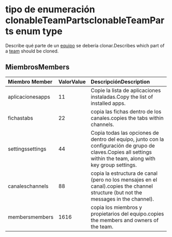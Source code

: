 # <a name="clonableteamparts-enum-type"></a><span data-ttu-id="a4f7a-101">tipo de enumeración clonableTeamParts</span><span class="sxs-lookup"><span data-stu-id="a4f7a-101">clonableTeamParts enum type</span></span>



<span data-ttu-id="a4f7a-102">Describe qué parte de un [equipo](../resources/team.md) se debería clonar.</span><span class="sxs-lookup"><span data-stu-id="a4f7a-102">Describes which part of a [team](../resources/team.md) should be cloned.</span></span> 

## <a name="members"></a><span data-ttu-id="a4f7a-103">Miembros</span><span class="sxs-lookup"><span data-stu-id="a4f7a-103">Members</span></span>

| <span data-ttu-id="a4f7a-104">Miembro	</span><span class="sxs-lookup"><span data-stu-id="a4f7a-104">Member</span></span> | <span data-ttu-id="a4f7a-105">Valor</span><span class="sxs-lookup"><span data-stu-id="a4f7a-105">Value</span></span>| <span data-ttu-id="a4f7a-106">Descripción</span><span class="sxs-lookup"><span data-stu-id="a4f7a-106">Description</span></span> |
|:---------------|:--------|:----------|
|<span data-ttu-id="a4f7a-107">aplicaciones</span><span class="sxs-lookup"><span data-stu-id="a4f7a-107">apps</span></span>|<span data-ttu-id="a4f7a-108">1</span><span class="sxs-lookup"><span data-stu-id="a4f7a-108">1</span></span>|<span data-ttu-id="a4f7a-109">Copie la lista de aplicaciones instaladas.</span><span class="sxs-lookup"><span data-stu-id="a4f7a-109">Copy the list of installed apps.</span></span>|
|<span data-ttu-id="a4f7a-110">fichas</span><span class="sxs-lookup"><span data-stu-id="a4f7a-110">tabs</span></span>|<span data-ttu-id="a4f7a-111">2</span><span class="sxs-lookup"><span data-stu-id="a4f7a-111">2</span></span>|<span data-ttu-id="a4f7a-112">copia las fichas dentro de los canales.</span><span class="sxs-lookup"><span data-stu-id="a4f7a-112">copies the tabs within channels.</span></span>|
|<span data-ttu-id="a4f7a-113">settings</span><span class="sxs-lookup"><span data-stu-id="a4f7a-113">settings</span></span>|<span data-ttu-id="a4f7a-114">4</span><span class="sxs-lookup"><span data-stu-id="a4f7a-114">4</span></span>|<span data-ttu-id="a4f7a-115">Copia todas las opciones de dentro del equipo, junto con la configuración de grupo de claves.</span><span class="sxs-lookup"><span data-stu-id="a4f7a-115">Copies all settings within the team, along with key group settings.</span></span>|
|<span data-ttu-id="a4f7a-116">canales</span><span class="sxs-lookup"><span data-stu-id="a4f7a-116">channels</span></span>|<span data-ttu-id="a4f7a-117">8</span><span class="sxs-lookup"><span data-stu-id="a4f7a-117">8</span></span>|<span data-ttu-id="a4f7a-118">copia la estructura de canal (pero no los mensajes en el canal).</span><span class="sxs-lookup"><span data-stu-id="a4f7a-118">copies the channel structure (but not the messages in the channel).</span></span>|
|<span data-ttu-id="a4f7a-119">members</span><span class="sxs-lookup"><span data-stu-id="a4f7a-119">members</span></span>|<span data-ttu-id="a4f7a-120">16</span><span class="sxs-lookup"><span data-stu-id="a4f7a-120">16</span></span>|<span data-ttu-id="a4f7a-121">copia los miembros y propietarios del equipo.</span><span class="sxs-lookup"><span data-stu-id="a4f7a-121">copies the members and owners of the team.</span></span>|

